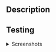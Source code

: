 ## Description


## Testing


<details>
<summary>Screenshots</summary>

Add screenshots here.
</details>
